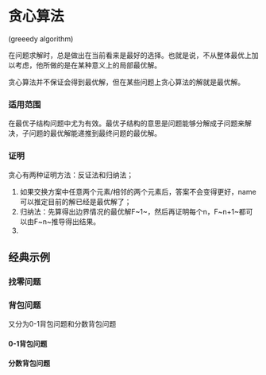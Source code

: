 # 贪心算法 

(greeedy algorithm)

在问题求解时，总是做出在当前看来是最好的选择。也就是说，不从整体最优上加以考虑，他所做的是在某种意义上的局部最优解。

贪心算法并不保证会得到最优解，但在某些问题上贪心算法的解就是最优解。

### 适用范围

在最优子结构问题中尤为有效。最优子结构的意思是问题能够分解成子问题来解决，子问题的最优解能递推到最终问题的最优解。

### 证明

贪心有两种证明方法：反证法和归纳法；

1. 如果交换方案中任意两个元素/相邻的两个元素后，答案不会变得更好，name可以推定目前的解已经是最优解了；
2. 归纳法：先算得出边界情况的最优解F~1~，然后再证明每个n，F~n+1~都可以由F~n~推导得出结果。
3. 

## 经典示例

### 找零问题



### 背包问题

又分为0-1背包问题和分数背包问题

#### 0-1背包问题



#### 分数背包问题